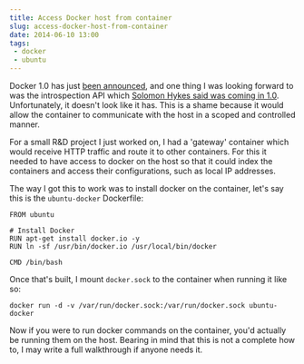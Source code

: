 ```yaml
---
title: Access Docker host from container
slug: access-docker-host-from-container
date: 2014-06-10 13:00
tags: 
 - docker
 - ubuntu
---
```

Docker 1.0 has just [been announced](http://blog.docker.com/2014/06/its-here-docker-1-0/), and one thing I was looking forward to was the introspection API which [Solomon Hykes said was coming in 1.0](https://github.com/dotcloud/docker/issues/1143#issuecomment-22354479). Unfortunately, it doesn't look like it has. This is a shame because it would allow the container to communicate with the host in a scoped and controlled manner.

For a small R&D project I just worked on, I had a 'gateway' container which would receive HTTP traffic and route it to other containers. For this it needed to have access to docker on the host so that it could index the containers and access their configurations, such as local IP addresses.

The way I got this to work was to install docker on the container, let's say this is the `ubuntu-docker` Dockerfile:

    FROM ubuntu

    # Install Docker
    RUN apt-get install docker.io -y
    RUN ln -sf /usr/bin/docker.io /usr/local/bin/docker

    CMD /bin/bash

Once that's built, I mount `docker.sock` to the container when running it like so:

    docker run -d -v /var/run/docker.sock:/var/run/docker.sock ubuntu-docker

Now if you were to run docker commands on the container, you'd actually be running them on the host. Bearing in mind that this is not a complete how to, I may write a full walkthrough if anyone needs it.
